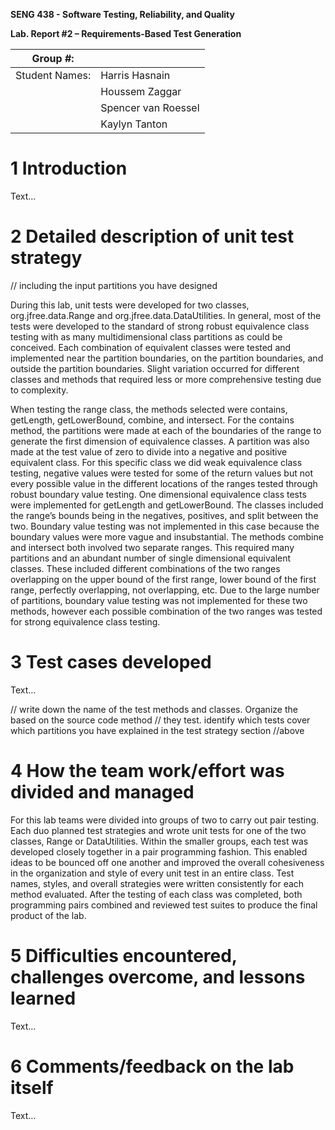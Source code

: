 **SENG 438 - Software Testing, Reliability, and Quality**

**Lab. Report \#2 – Requirements-Based Test Generation**

| Group \#:      |     |
| -------------- | --- |
| Student Names: |   Harris Hasnain   |
|                |   Houssem Zaggar  |
|                |   Spencer van Roessel  |
|                |   Kaylyn Tanton |

# 1 Introduction

Text…

# 2 Detailed description of unit test strategy

// including the input partitions you have designed

During this lab, unit tests were developed for two classes, org.jfree.data.Range and org.jfree.data.DataUtilities. In general, most of the tests were developed to the standard of strong robust equivalence class testing with as many multidimensional class partitions as could be conceived. Each combination of equivalent classes were tested and implemented near the partition boundaries, on the partition boundaries, and outside the partition boundaries. Slight variation occurred for different classes and methods that required less or more comprehensive testing due to complexity. 

When testing the range class, the methods selected were contains, getLength, getLowerBound, combine, and intersect. For the contains method, the partitions were made at each of the boundaries of the range to generate the first dimension of equivalence classes. A partition was also made at the test value of zero to divide into a negative and positive equivalent class. For this specific class we did weak equivalence class testing, negative values were tested for some of the return values but not every possible value in the different locations of the ranges tested through robust boundary value testing. One dimensional equivalence class tests were implemented for getLength and getLowerBound. The classes included the range’s bounds being in the negatives, positives, and split between the two. Boundary value testing was not implemented in this case because the boundary values were more vague and insubstantial. The methods combine and intersect both involved two separate ranges. This required many partitions and an abundant number of single dimensional equivalent classes. These included different combinations of the two ranges overlapping on the upper bound of the first range, lower bound of the first range, perfectly overlapping, not overlapping, etc. Due to the large number of partitions, boundary value testing was not implemented for these two methods, however each possible combination of the two ranges was tested for strong equivalence class testing. 


# 3 Test cases developed

Text…

// write down the name of the test methods and classes. Organize the based on
the source code method // they test. identify which tests cover which partitions
you have explained in the test strategy section //above

# 4 How the team work/effort was divided and managed

For this lab teams were divided into groups of two to carry out pair testing. Each duo planned test strategies and wrote unit tests for one of the two classes, Range or DataUtilities. Within the smaller groups, each test was developed closely together in a pair programming fashion. This enabled ideas to be bounced off one another and improved the overall cohesiveness in the organization and style of every unit test in an entire class. Test names, styles, and overall strategies were written consistently for each method evaluated. After the testing of each class was completed, both programming pairs combined and reviewed test suites to produce the final product of the lab. 

# 5 Difficulties encountered, challenges overcome, and lessons learned

Text…

# 6 Comments/feedback on the lab itself

Text…
